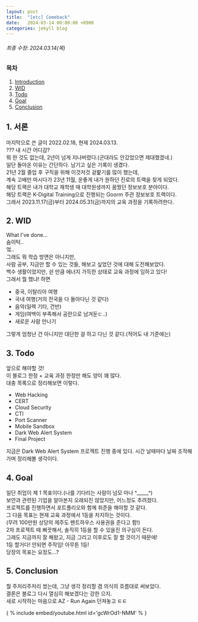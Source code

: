 ```yaml
---
layout: post
title:  "[etc] Comeback"
date:   2024-03-14 00:00:00 +0900
categories: jekyll blog
---
```


###### 최종 수정: 2024.03.14(목)

### 목차
1. [Introduction](#1-introduction)
2. [WID](#2-wid)
3. [Todo](#3-todo)
4. [Goal](#4-goal)
5. [Conclusion](#5-conclusion)


## 1. 서론
마지막으로 쓴 글이 2022.02.18, 현재 2024.03.13.  
??? 내 시간 어디감?  
뭐 한 것도 없는데, 2년이 넘게 지나버렸다.(군대라도 안갔었으면 제대했겠네.)  
일단 돌아온 이유는 간단하다. 남기고 싶은 기록이 생겼다.  
21년 2월 졸업 후 구직을 위해 이것저것 겉핥기를 많이 했는데,  
계속 고배만 마시다가 23년 11월, 운좋게 내가 원하던 진로의 트랙을 찾게 되었다.  
해당 트랙은 내가 대학교 재학생 때 대학원생까지 꿈꿨던 정보보호 분야이다.  
해당 트랙은 K-Digital Training으로 진행되는 Goorm 주관 정보보호 트랙이다.  
그래서 2023.11.17(금)부터 2024.05.31(금)까지의 교육 과정을 기록하려한다.


## 2. WID
What I've done...  
숨이턱..  
엌..  
그래도 뭐 학습 방면은 아니지만,  
사람 공부, 지금만 할 수 있는 것들, 해보고 싶었던 것에 대해 도전해보았다.  
백수 생활이었지만, 쉰 만큼 에너지 가득한 상태로 교육 과정에 임하고 있다!  
그래서 뭘 했냐! 하면

- 중국, 이탈리아 여행
- 국내 여행(거의 전국을 다 돌아다닌 것 같다)
- 음악(일렉 기타, 건반)
- 게임(여백이 부족해서 공란으로 남겨둔ㄷ..)
- 새로운 사람 만나기

그렇게 엄청난 건 아니지만 대단한 걸 하고 다닌 것 같다.(적어도 내 기준에는)

## 3. Todo
앞으로 해야할 것!  
이 블로그 한정 + 교육 과정 한정만 해도 양이 꽤 많다.  
대충 목록으로 정리해보면 이렇다.
- Web Hacking
- CERT
- Cloud Security
- CTI
- Port Scanner
- Mobile Sandbox
- Dark Web Alert System
- Final Project

지금은 Dark Web Alert System 프로젝트 진행 중에 있다.
시간 날때마다 날짜 조작해가며 정리해볼 생각이다.


## 4. Goal
일단 취업이 제 1 목표이다.(나를 기다리는 사람이 넘모 마나 ^_____^)  
보안과 관련된 기업을 알아본지 오래되진 않았지만, 어느정도 추려졌다.  
프로젝트를 진행하면서 포트폴리오와 함께 취준을 해야할 것 같다.  
그 다음 목표는 현재 교육 과정에서 1등을 차지하는 것이다.  
(무려 100만원 상당의 제주도 펜트하우스 사용권을 준다고 함!)  
2차 프로젝트 때 삐끗해서, 솔직히 1등을 할 수 있을진 의구심이 든다.  
그래도 지금까지 잘 해왔고, 지금 그리고 이후로도 잘 할 것이기 때문에!  
1등 할거다! 안되면 주작임! 아무튼 1등!  
당장의 목표는 요정도...?


## 5. Conclusion
뭘 주저리주저리 썼는데, 그냥 생각 정리할 겸 의식의 흐름대로 써보았다.  
결론은 블로그 다시 열심히 해보겠다는 강한 으지.  
새로 시작하는 마음으로 AZ - Run Again 던져놓고 ㅌㅌ

{ % include embed/youtube.html id='gcWrOd1-NMM' % }